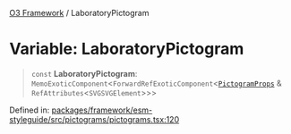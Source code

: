 [O3 Framework](../API.md) / LaboratoryPictogram

# Variable: LaboratoryPictogram

> `const` **LaboratoryPictogram**: `MemoExoticComponent`\<`ForwardRefExoticComponent`\<[`PictogramProps`](../type-aliases/PictogramProps.md) & `RefAttributes`\<`SVGSVGElement`\>\>\>

Defined in: [packages/framework/esm-styleguide/src/pictograms/pictograms.tsx:120](https://github.com/openmrs/openmrs-esm-core/blob/main/packages/framework/esm-styleguide/src/pictograms/pictograms.tsx#L120)
